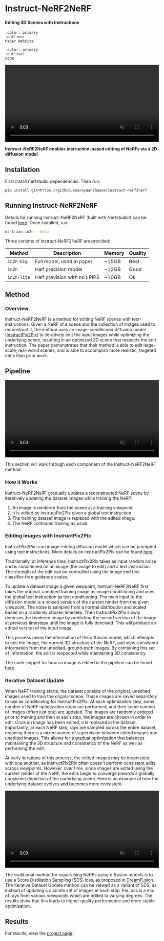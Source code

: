 # Instruct-NeRF2NeRF

<h4>Editing 3D Scenes with Instructions</h4>

```{button-link} https://instruct-nerf2nerf.github.io/
:color: primary
:outline:
Paper Website
```

```{button-link} https://github.com/ayaanzhaque/instruct-nerf2nerf
:color: primary
:outline:
Code
```

<video id="teaser" muted autoplay playsinline loop width="100%">
    <source id="mp4" src="https://instruct-nerf2nerf.github.io/data/videos/face.mp4" type="video/mp4">
</video>

**Instruct-NeRF2NeRF enables instruction-based editing of NeRFs via a 2D diffusion model**

## Installation

First install nerfstudio dependencies. Then run:

```bash
pip install git+https://github.com/ayaanzhaque/instruct-nerf2nerf
```

## Running Instruct-NeRF2NeRF

Details for running Instruct-NeRF2NeRF (built with Nerfstudio!) can be found [here](https://github.com/ayaanzhaque/instruct-nerf2nerf). Once installed, run:

```bash
ns-train in2n --help
```

Three varients of Instruct-NeRF2NeRF are provided:

| Method      | Description                  | Memory | Quality |
| ----------- | ---------------------------- | ------ | ------- |
| `in2n-big`  | Full model, used in paper    | ~15GB  | Best    |
| `in2n`      | Half precision model         | ~12GB  | Good    |
| `in2n-lite` | Half prevision with no LPIPS | ~10GB  | Ok      |

## Method

### Overview

Instruct-NeRF2NeRF is a method for editing NeRF scenes with text-instructions. Given a NeRF of a scene and the collection of images used to reconstruct it, the method uses an image-conditioned diffusion model ([InstructPix2Pix](https://www.timothybrooks.com/instruct-pix2pix)) to iteratively edit the input images while optimizing the underlying scene, resulting in an optimized 3D scene that respects the edit instruction. The paper demonstrates that their method is able to edit large-scale, real-world scenes, and is able to accomplish more realistic, targeted edits than prior work.

## Pipeline

<video id="pipeline" muted autoplay playsinline loop width="100%">
    <source id="mp4" src="https://instruct-nerf2nerf.github.io/data/videos/pipeline_animation.mp4" type="video/mp4">
</video>

This section will walk through each component of the Instruct-NeRF2NeRF method.

### How it Works

Instruct-NeRF2NeRF gradually updates a reconstructed NeRF scene by iteratively updating the dataset images while training the NeRF:

1. An image is rendered from the scene at a training viewpoint.
2. It is edited by InstructPix2Pix given a global text instruction.
3. The training dataset image is replaced with the edited image.
4. The NeRF continues training as usual.

### Editing Images with InstructPix2Pix

InstructPix2Pix is an image-editing diffusion model which can be prompted using text instructions. More details on InstructPix2Pix can be found [here](https://www.timothybrooks.com/instruct-pix2pix).

Traditionally, at inference time, InstructPix2Pix takes as input random noise and is conditioned on an image (the image to edit) and a text instruction. The strength of the edit can be controlled using the image and text classifier-free guidance scales.

To update a dataset image a given viewpoint, Instruct-NeRF2NeRF first takes the original, unedited training image as image conditioning and uses the global text instruction as text conditioning. The main input to the diffusion model is a noised version of the current render from the given viewpoint. The noise is sampled from a normal distribution and scaled based on a randomly chosen timestep. Then InstructPix2Pix slowly denoises the rendered image by predicting the noised version of the image at previous timesteps until the image is fully denoised. This will produce an edited version of the input image.

This process mixes the information of the diffusion model, which attempts to edit the image, the current 3D structure of the NeRF, and view-consistent information from the unedited, ground-truth images. By combining this set of information, the edit is respected while maintaining 3D consistency.

The code snippet for how an image is edited in the pipeline can be found [here](https://github.com/ayaanzhaque/instruct-nerf2nerf/blob/main/in2n/ip2p.py).

### Iterative Dataset Update

When NeRF training starts, the dataset consists of the original, unedited images used to train the original scene. These images are saved separately to use as conditioning for InstructPix2Pix. At each optimization step, some number of NeRF optimization steps are performed, and then some number of images (often just one) are updated. The images are randomly ordered prior to training and then at each step, the images are chosen in order to edit. Once an image has been edited, it is replaced in the dataset. Importantly, at each NeRF step, rays are sampled across the entire dataset, meaning there is a mixed source of supervision between edited images and unedited images. This allows for a gradual optimization that balances maintaining the 3D structure and consistency of the NeRF as well as performing the edit.

At early iterations of this process, the edited images may be inconistent with one another, as InstructPix2Pix often doesn't perform consistent edits across viewpoints. However, over time, since images are edited using the current render of the NeRF, the edits begin to converge towards a globally consistent depiction of the underlying scene. Here is an example of how the underlying dataset evolves and becomes more consistent.

<video id="idu" muted autoplay playsinline loop width="100%">
    <source id="mp4" src="https://instruct-nerf2nerf.github.io/data/videos/du_update.mp4" type="video/mp4">
</video>

The traditional method for supervising NeRFs using diffusion models is to use a Score Distillation Sampling (SDS) loss, as proposed in [DreamFusion](https://dreamfusion3d.github.io/). The Iterative Dataset Update method can be viewed as a variant of SDS, as instead of updating a discrete set of images at each step, the loss is a mix of rays from various viewpoints which are edited to varying degrees. The results show that this leads to higher quality performance and more stable optimization.

## Results

For results, view the [project page](https://instruct-nerf2nerf.github.io/)!
